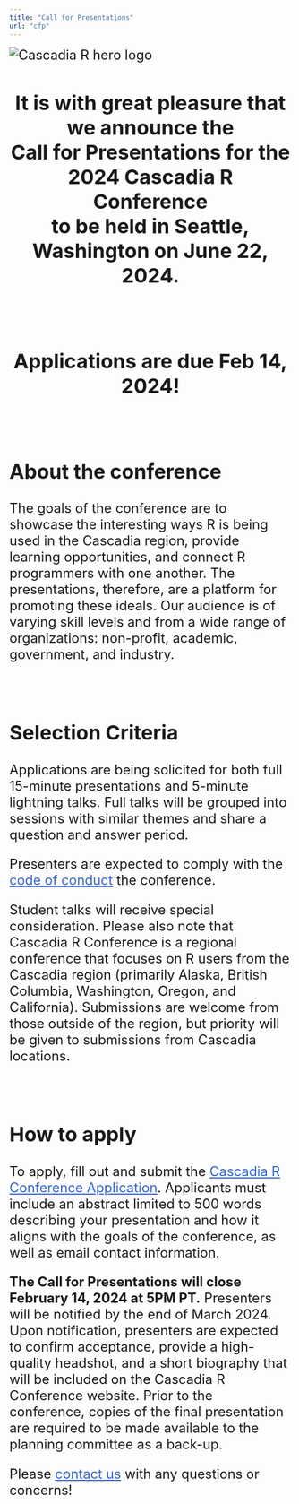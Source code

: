 ```yaml
---
title: "Call for Presentations"
url: "cfp" 
---
```


<style>

#location a:hover {
  text-decoration: none;
  color: #EA33E4;
}

#cfp a {
  color: #3366cc;
}
#cfp a:hover {
  color: #FEE11A;
}
#cfp {
  font-size: 1.7em;
  font-weight: normal; 
}
</style>

<div class="center" id="cfp" style="text-align: left">

<img src="/img/logo/logo_2023/hero.png" class="img-responsive" alt="Cascadia R hero logo">

<center><h2>
It is with great pleasure that we announce the 
<br>
Call for Presentations for the 2024 Cascadia R Conference 
<br>
to be held in Seattle, Washington on June 22, 2024. 
</h2></center>
<br>

<center><h2>
Applications are due Feb 14, 2024!
</h2></center>

<br>

<h2>About the conference</h2>

The goals of the conference are to showcase the interesting ways R is being used 
in the Cascadia region, provide learning opportunities, and connect R 
programmers with one another. The presentations, therefore, are a platform for 
promoting these ideals. Our audience is of varying skill levels and from a wide 
range of organizations: non-profit, academic, government, and industry.  

<br>

<h2>Selection Criteria</h2>

Applications are being solicited for both full 15-minute presentations and 
5-minute lightning talks. Full talks will be grouped into sessions with similar 
themes and share a question and answer period. 

Presenters are expected to comply with the <a href="/policies">code of conduct</a> 
the conference. 

Student talks will receive special consideration. Please also note that Cascadia 
R Conference is a regional conference that focuses on R users from the Cascadia 
region (primarily Alaska, British Columbia, Washington, Oregon, and California). 
Submissions are welcome from those outside of the region, but priority will be 
given to submissions from Cascadia locations.

<br>

<h2>How to apply</h2>

To apply, fill out and submit the [Cascadia R Conference Application](https://forms.gle/b96QqvE61AxAvtnS9). Applicants must include an 
abstract limited to 500 words describing your presentation and how it aligns 
with the goals of the conference, as well as email contact information. 

**The Call for Presentations will close February 14, 2024 at 5PM PT.** 
Presenters will be notified by the end of March 2024. Upon notification, 
presenters are expected to confirm acceptance, provide a high-quality headshot, 
and a short biography that will be included on the Cascadia R Conference website. 
Prior to the conference, copies of the final presentation are required to be 
made available to the planning committee as a back-up.

Please <a href="/contact">contact us</a> with any questions or concerns!

</div>

<br><br><br>


